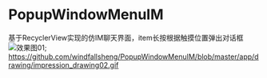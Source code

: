 # PopupWindowMenuIM
基于RecyclerView实现的仿IM聊天界面，item长按根据触摸位置弹出对话框
![效果图01](https://github.com/windfallsheng/PopupWindowMenuIM/blob/master/app/drawing/impression_drawing01.gif);
https://github.com/windfallsheng/PopupWindowMenuIM/blob/master/app/drawing/impression_drawing02.gif
